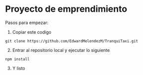 # Proyecto de emprendimiento

Pasos para empezar:

1. Copiar este codigo
```
git clone https://github.com/EdwardMelendezM/TranquiTaxi.git
```

2. Entrar al repositorio local y ejecutar lo siguiente
```
npm install
```

3. Y listo